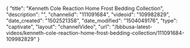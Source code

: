 {
    "title": "Kenneth Cole Reaction Home Frost Bedding Collection",
    "description": "",
    "channelid": "111091684",
    "videoid": "109982829",
    "date_created": "1502521358",
    "date_modified": "1504049176",
    "type": "captivate",
    "layout": "channelVideo",
    "url": "\/bbbusa-latest-videos\/kenneth-cole-reaction-home-frost-bedding-collection\/111091684-109982829"
}